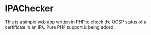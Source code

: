 # IPAChecker
This is a simple web app written in PHP to check the OCSP status of a certificate in an IPA. Pure PHP support is being added.
